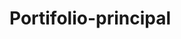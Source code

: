 # Portifolio-principal
<!--PALETA DE CORES DO PORTIFÓLIO
cinza, preto, branco e vermelho, vermelho-algo
  -->

